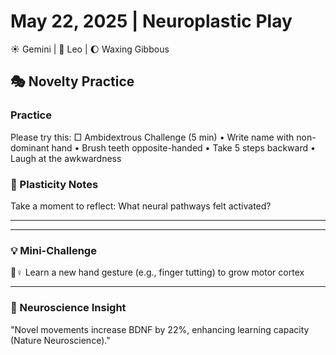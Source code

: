 # May 22, 2025 | Neuroplastic Play
☀️ Gemini | 🌙 Leo | 🌔 Waxing Gibbous

## 🎭 Novelty Practice

### Practice
Please try this:
□ Ambidextrous Challenge (5 min)
  • Write name with non-dominant hand
  • Brush teeth opposite-handed
  • Take 5 steps backward
  • Laugh at the awkwardness

### 📝 Plasticity Notes
Take a moment to reflect:
What neural pathways felt activated?
_______________________
_______________________

### 💡 Mini-Challenge
🤹♀️ Learn a new hand gesture (e.g., finger tutting) to grow motor cortex
_______________________

### 💫 Neuroscience Insight
"Novel movements increase BDNF by 22%, enhancing learning capacity (Nature Neuroscience)." 